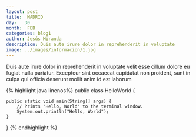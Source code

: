 ```yaml
---
layout: post
title:  MADRID
day:   30
month:  FEB
categories: blog1
author: Jesús Miranda
description: Duis aute irure dolor in reprehenderit in voluptate
image: ../images/informacion/1.jpg
---
```


Duis aute irure dolor in reprehenderit in voluptate velit esse cillum dolore eu fugiat nulla pariatur. Excepteur sint occaecat cupidatat non proident, sunt in culpa qui officia deserunt mollit anim id est laborum


{% highlight java linenos%}
public class HelloWorld {

    public static void main(String[] args) {
        // Prints "Hello, World" to the terminal window.
        System.out.println("Hello, World");
    }

}
{% endhighlight %}